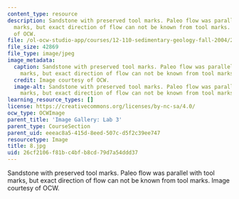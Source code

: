 ```yaml
---
content_type: resource
description: Sandstone with preserved tool marks. Paleo flow was parallel with tool
  marks, but exact direction of flow can not be known from tool marks. Image courtesy
  of OCW.
file: /ol-ocw-studio-app/courses/12-110-sedimentary-geology-fall-2004/26cf2106f81bc4bfb8cd79d7a54ddd37_8.jpg
file_size: 42869
file_type: image/jpeg
image_metadata:
  caption: Sandstone with preserved tool marks. Paleo flow was parallel with tool
    marks, but exact direction of flow can not be known from tool marks.
  credit: Image courtesy of OCW.
  image-alt: Sandstone with preserved tool marks. Paleo flow was parallel with tool
    marks, but exact direction of flow can not be known from tool marks.
learning_resource_types: []
license: https://creativecommons.org/licenses/by-nc-sa/4.0/
ocw_type: OCWImage
parent_title: 'Image Gallery: Lab 3'
parent_type: CourseSection
parent_uid: eeeac8a5-415d-8eed-507c-d5f2c39ee747
resourcetype: Image
title: 8.jpg
uid: 26cf2106-f81b-c4bf-b8cd-79d7a54ddd37
---
```

Sandstone with preserved tool marks. Paleo flow was parallel with tool marks, but exact direction of flow can not be known from tool marks. Image courtesy of OCW.